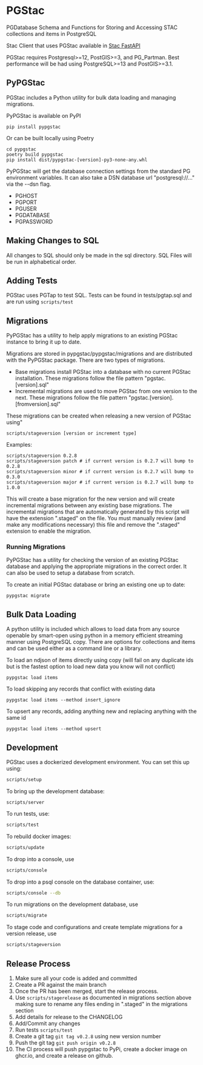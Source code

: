 # PGStac
PGDatabase Schema and Functions for Storing and Accessing STAC collections and items in PostgreSQL

Stac Client that uses PGStac available in [Stac FastAPI](https://github.com/stac-utils/stac-fastapi)

PGStac requires Postgresql>=12, PostGIS>=3, and PG_Partman. Best performance will be had using PostgreSQL>=13 and PostGIS>=3.1.


## PyPGStac
PGStac includes a Python utility for bulk data loading and managing migrations.

PyPGStac is available on PyPI
```
pip install pypgstac
```
Or can be built locally using Poetry
```
cd pypgstac
poetry build pypgstac
pip install dist/pypgstac-[version]-py3-none-any.whl
```
PyPGStac will get the database connection settings from the standard PG environment variables. It can also take a DSN database url "postgresql://..." via the --dsn flag.
 - PGHOST
 - PGPORT
 - PGUSER
 - PGDATABASE
 - PGPASSWORD

## Making Changes to SQL
All changes to SQL should only be made in the sql directory. SQL Files will be run in alphabetical order.

## Adding Tests
PGStac uses PGTap to test SQL. Tests can be found in tests/pgtap.sql and are run using `scripts/test`


## Migrations
PyPGStac has a utility to help apply migrations to an existing PGStac instance to bring it up to date.

Migrations are stored in pypgstac/pypgstac/migrations and are distributed with the PyPGStac package. There are two types of migrations.
 - Base migrations install PGStac into a database with no current PGStac installation. These migrations follow the file pattern "pgstac.[version].sql"
 - Incremental migrations are used to move PGStac from one version to the next. These migrations follow the file pattern "pgstac.[version].[fromversion].sql"

These migrations can be created when releasing a new version of PGStac using"
```
scripts/stageversion [version or increment type]
```
Examples:
```
scripts/stageversion 0.2.8
scripts/stageversion patch # if current version is 0.2.7 will bump to 0.2.8
scripts/stageversion minor # if current version is 0.2.7 will bump to 0.3.0
scripts/stageversion major # if current version is 0.2.7 will bump to 1.0.0
```
This will create a base migration for the new version and will create incremental migrations between any existing base migrations. The incremental migrations that are automatically generated by this script will have the extension ".staged" on the file. You must manually review (and make any modifications necessary) this file and remove the ".staged" extension to enable the migration.

### Running Migrations
PyPGStac has a utility for checking the version of an existing PGStac database and applying the appropriate migrations in the correct order. It can also be used to setup a database from scratch.

To create an initial PGStac database or bring an existing one up to date:
```
pypgstac migrate
```

## Bulk Data Loading
A python utility is included which allows to load data from any source openable by smart-open using python in a memory efficient streaming manner using PostgreSQL copy. There are options for collections and items and can be used either as a command line or a library.

To load an ndjson of items directly using copy (will fail on any duplicate ids but is the fastest option to load new data you know will not conflict)
```
pypgstac load items
```

To load skipping any records that conflict with existing data
```
pypgstac load items --method insert_ignore
```

To upsert any records, adding anything new and replacing anything with the same id
```
pypgstac load items --method upsert
```

## Development

PGStac uses a dockerized development environment. You can set this up using:

```bash
scripts/setup
```

To bring up the development database:
```
scripts/server
```

To run tests, use:
```bash
scripts/test
```

To rebuild docker images:
```bash
scripts/update
```

To drop into a console, use
```bash
scripts/console
```

To drop into a psql console on the database container, use:
```bash
scripts/console --db
```

To run migrations on the development database, use
```bash
scripts/migrate
```

To stage code and configurations and create template migrations for a version release, use
```bash
scripts/stageversion
```

## Release Process
1) Make sure all your code is added and committed
2) Create a PR against the main branch
3) Once the PR has been merged, start the release process.
4) Use `scripts/stagerelease` as documented in migrations section above making sure to rename any files ending in ".staged" in the migrations section
5) Add details for release to the CHANGELOG
6) Add/Commit any changes
7) Run tests `scripts/test`
8) Create a git tag `git tag v0.2.8` using new version number
9) Push the git tag `git push origin v0.2.8`
10) The CI process will push pypgstac to PyPi, create a docker image on ghcr.io, and create a release on github.
